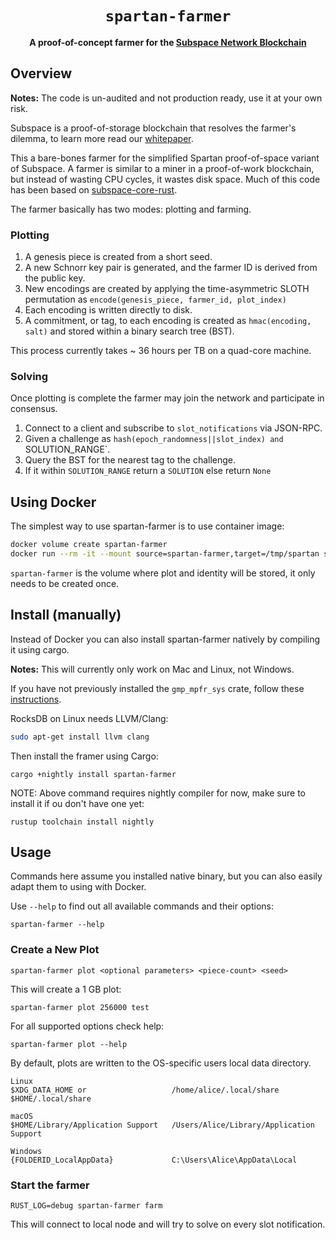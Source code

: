 <div align="center">
  <h1><code>spartan-farmer</code></h1>
  <strong>A proof-of-concept farmer for the <a href="https://subspace.network/">Subspace Network Blockchain</a></strong>
</div>

## Overview
**Notes:** The code is un-audited and not production ready, use it at your own risk.

Subspace is a proof-of-storage blockchain that resolves the farmer's dilemma, to learn more read our [whitepaper](https://drive.google.com/file/d/1v847u_XeVf0SBz7Y7LEMXi72QfqirstL/view). 

This a bare-bones farmer for the simplified Spartan proof-of-space variant of Subspace. A farmer is similar to a miner in a proof-of-work blockchain, but instead of wasting CPU cycles, it wastes disk space. Much of this code has been based on [subspace-core-rust](https://www.github.com/subspace/subspace-core-rust).

The farmer basically has two modes: plotting and farming.

### Plotting
1. A genesis piece is created from a short seed.
2. A new Schnorr key pair is generated, and the farmer ID is derived from the public key.
3. New encodings are created by applying the time-asymmetric SLOTH permutation as `encode(genesis_piece, farmer_id, plot_index)`
4. Each encoding is written directly to disk.
5. A commitment, or tag, to each encoding is created as `hmac(encoding, salt)` and stored within a binary search tree (BST).

This process currently takes ~ 36 hours per TB on a quad-core machine.

### Solving
Once plotting is complete the farmer may join the network and participate in consensus.

1. Connect to a client and subscribe to `slot_notifications` via JSON-RPC.
2. Given a challenge as `hash(epoch_randomness||slot_index) and `SOLUTION_RANGE`.
3. Query the BST for the nearest tag to the challenge.
4. If it within `SOLUTION_RANGE` return a `SOLUTION` else return `None`

## Using Docker
The simplest way to use spartan-farmer is to use container image:
```bash
docker volume create spartan-farmer
docker run --rm -it --mount source=spartan-farmer,target=/tmp/spartan subspacelabs/spartan-farmer --help
```

`spartan-farmer` is the volume where plot and identity will be stored, it only needs to be created once.

## Install (manually)
Instead of Docker you can also install spartan-farmer natively by compiling it using cargo.

**Notes:** This will currently only work on Mac and Linux, not Windows.

If you have not previously installed the `gmp_mpfr_sys` crate, follow these [instructions](https://docs.rs/gmp-mpfr-sys/1.3.0/gmp_mpfr_sys/index.html#building-on-gnulinux). 

RocksDB on Linux needs LLVM/Clang:
```bash
sudo apt-get install llvm clang
```

Then install the framer using Cargo:
```
cargo +nightly install spartan-farmer
```

NOTE: Above command requires nightly compiler for now, make sure to install it if ou don't have one yet:
```
rustup toolchain install nightly
```

## Usage
Commands here assume you installed native binary, but you can also easily adapt them to using with Docker.

Use `--help` to find out all available commands and their options:
```
spartan-farmer --help
```

### Create a New Plot
```
spartan-farmer plot <optional parameters> <piece-count> <seed>
```

This will create a 1 GB plot:
```
spartan-farmer plot 256000 test
```

For all supported options check help:
```
spartan-farmer plot --help
```

By default, plots are written to the OS-specific users local data directory.

```
Linux
$XDG_DATA_HOME or                   /home/alice/.local/share
$HOME/.local/share 

macOS
$HOME/Library/Application Support   /Users/Alice/Library/Application Support

Windows
{FOLDERID_LocalAppData}             C:\Users\Alice\AppData\Local
```

### Start the farmer
```
RUST_LOG=debug spartan-farmer farm
```

This will connect to local node and will try to solve on every slot notification.




